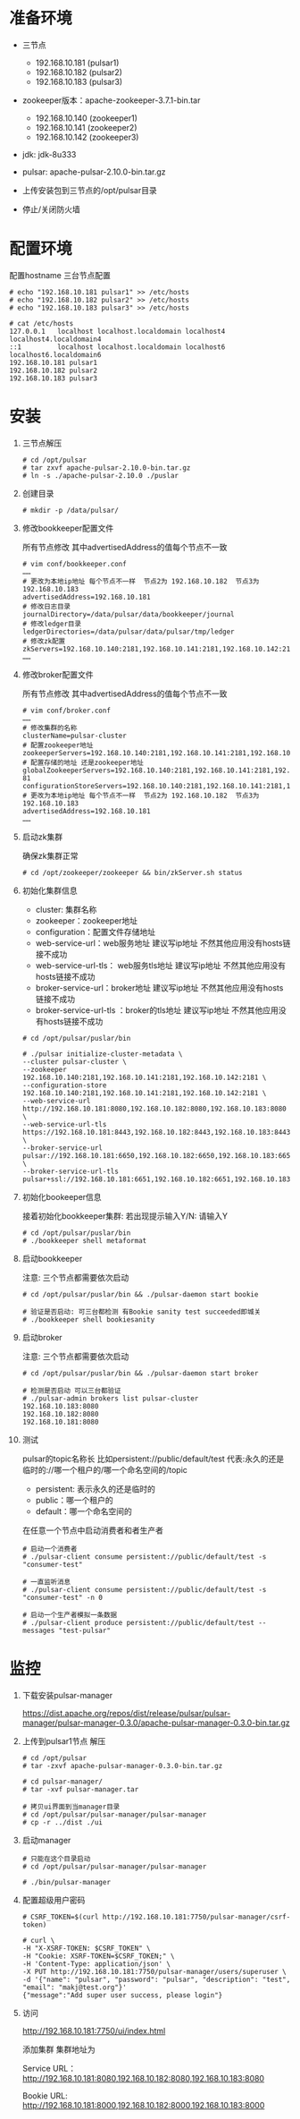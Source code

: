 # 准备环境

* 三节点
  * 192.168.10.181 (pulsar1)
  * 192.168.10.182 (pulsar2)
  * 192.168.10.183 (pulsar3)

* zookeeper版本：apache-zookeeper-3.7.1-bin.tar
  * 192.168.10.140 (zookeeper1)
  * 192.168.10.141 (zookeeper2)
  * 192.168.10.142 (zookeeper3)
* jdk: jdk-8u333
* pulsar: apache-pulsar-2.10.0-bin.tar.gz
* 上传安装包到三节点的/opt/pulsar目录
* 停止/关闭防火墙

# 配置环境

配置hostname 三台节点配置

```she
# echo "192.168.10.181 pulsar1" >> /etc/hosts
# echo "192.168.10.182 pulsar2" >> /etc/hosts
# echo "192.168.10.183 pulsar3" >> /etc/hosts

# cat /etc/hosts
127.0.0.1   localhost localhost.localdomain localhost4 localhost4.localdomain4
::1         localhost localhost.localdomain localhost6 localhost6.localdomain6
192.168.10.181 pulsar1
192.168.10.182 pulsar2
192.168.10.183 pulsar3

```

# 安装

1. 三节点解压

   ```
   # cd /opt/pulsar
   # tar zxvf apache-pulsar-2.10.0-bin.tar.gz
   # ln -s ./apache-pulsar-2.10.0 ./puslar
   ```

2. 创建目录

   ```
   # mkdir -p /data/pulsar/
   ```

3. 修改bookkeeper配置文件 

   所有节点修改 其中advertisedAddress的值每个节点不一致

   ```
   # vim conf/bookkeeper.conf 
   ……
   # 更改为本地ip地址 每个节点不一样  节点2为 192.168.10.182  节点3为192.168.10.183
   advertisedAddress=192.168.10.181
   # 修改日志目录
   journalDirectory=/data/pulsar/data/bookkeeper/journal
   # 修改ledger目录
   ledgerDirectories=/data/pulsar/data/pulsar/tmp/ledger
   # 修改zk配置
   zkServers=192.168.10.140:2181,192.168.10.141:2181,192.168.10.142:2181
   ……
   ```

4. 修改broker配置文件

   所有节点修改 其中advertisedAddress的值每个节点不一致

   ```
   # vim conf/broker.conf
   ……
   # 修改集群的名称
   clusterName=pulsar-cluster
   # 配置zookeeper地址
   zookeeperServers=192.168.10.140:2181,192.168.10.141:2181,192.168.10.142:2181
   # 配置存储的地址 还是zookeeper地址
   globalZookeeperServers=192.168.10.140:2181,192.168.10.141:2181,192.168.10.142:21
   81
   configurationStoreServers=192.168.10.140:2181,192.168.10.141:2181,192.168.10.142:2181
   # 更改为本地ip地址 每个节点不一样  节点2为 192.168.10.182  节点3为192.168.10.183
   advertisedAddress=192.168.10.181
   ……
   ```

5. 启动zk集群 

   确保zk集群正常

   ```
   # cd /opt/zookeeper/zookeeper && bin/zkServer.sh status
   ```

6. 初始化集群信息

   * cluster: 集群名称
   * zookeeper：zookeeper地址
   * configuration：配置文件存储地址
   * web-service-url：web服务地址  建议写ip地址 不然其他应用没有hosts链接不成功
   * web-service-url-tls： web服务tls地址  建议写ip地址 不然其他应用没有hosts链接不成功
   * broker-service-url：broker地址 建议写ip地址 不然其他应用没有hosts链接不成功 
   * broker-service-url-tls ：broker的tls地址 建议写ip地址 不然其他应用没有hosts链接不成功

   ```
   # cd /opt/pulsar/puslar/bin
   
   # ./pulsar initialize-cluster-metadata \
   --cluster pulsar-cluster \
   --zookeeper 192.168.10.140:2181,192.168.10.141:2181,192.168.10.142:2181 \
   --configuration-store 192.168.10.140:2181,192.168.10.141:2181,192.168.10.142:2181 \
   --web-service-url http://192.168.10.181:8080,192.168.10.182:8080,192.168.10.183:8080 \
   --web-service-url-tls https://192.168.10.181:8443,192.168.10.182:8443,192.168.10.183:8443 \
   --broker-service-url pulsar://192.168.10.181:6650,192.168.10.182:6650,192.168.10.183:6650 \
   --broker-service-url-tls pulsar+ssl://192.168.10.181:6651,192.168.10.182:6651,192.168.10.183:6651
   ```

7. 初始化bookeeper信息

    接着初始化bookkeeper集群: 若出现提示输入Y/N: 请输入Y

   ```
   # cd /opt/pulsar/puslar/bin
   # ./bookkeeper shell metaformat
   ```

8. 启动bookkeeper

   注意: 三个节点都需要依次启动

   ```
   # cd /opt/pulsar/puslar/bin && ./pulsar-daemon start bookie
   
   # 验证是否启动: 可三台都检测 有Bookie sanity test succeeded即城关
   # ./bookkeeper shell bookiesanity
   ```

9. 启动broker

   注意: 三个节点都需要依次启动

   ```
   # cd /opt/pulsar/puslar/bin && ./pulsar-daemon start broker
   
   # 检测是否启动 可以三台都验证
   # ./pulsar-admin brokers list pulsar-cluster
   192.168.10.183:8080
   192.168.10.182:8080
   192.168.10.181:8080
   ```

10. 测试

    pulsar的topic名称长 比如persistent://public/default/test 代表:永久的还是临时的://哪一个租户的/哪一个命名空间的/topic

    * persistent: 表示永久的还是临时的
    * public：哪一个租户的
    * default：哪一个命名空间的

    在任意一个节点中启动消费者和者生产者

    ```
    # 启动一个消费者
    # ./pulsar-client consume persistent://public/default/test -s "consumer-test"
    
    # 一直监听消息
    # ./pulsar-client consume persistent://public/default/test -s "consumer-test" -n 0
    
    # 启动一个生产者模拟一条数据
    # ./pulsar-client produce persistent://public/default/test --messages "test-pulsar"
    ```

# 监控

1. 下载安装pulsar-manager

   https://dist.apache.org/repos/dist/release/pulsar/pulsar-manager/pulsar-manager-0.3.0/apache-pulsar-manager-0.3.0-bin.tar.gz

2. 上传到pulsar1节点 解压

   ```
   # cd /opt/pulsar
   # tar -zxvf apache-pulsar-manager-0.3.0-bin.tar.gz 
   
   # cd pulsar-manager/
   # tar -xvf pulsar-manager.tar 
   
   # 拷贝ui界面到当manager目录
   # cd /opt/pulsar/pulsar-manager/pulsar-manager
   # cp -r ../dist ./ui
   ```

3. 启动manager

   ```
   # 只能在这个目录启动
   # cd /opt/pulsar/pulsar-manager/pulsar-manager
   
   # ./bin/pulsar-manager
   ```

4. 配置超级用户密码

   ```
   # CSRF_TOKEN=$(curl http://192.168.10.181:7750/pulsar-manager/csrf-token)
   
   # curl \
   -H "X-XSRF-TOKEN: $CSRF_TOKEN" \
   -H "Cookie: XSRF-TOKEN=$CSRF_TOKEN;" \
   -H 'Content-Type: application/json' \
   -X PUT http://192.168.10.181:7750/pulsar-manager/users/superuser \
   -d '{"name": "pulsar", "password": "pulsar", "description": "test", "email": "makj@test.org"}'
   {"message":"Add super user success, please login"}
   ```

5. 访问

   http://192.168.10.181:7750/ui/index.html 

   添加集群 集群地址为 

   Service URL：http://192.168.10.181:8080,192.168.10.182:8080,192.168.10.183:8080

   Bookie URL:  http://192.168.10.181:8000,192.168.10.182:8000,192.168.10.183:8000